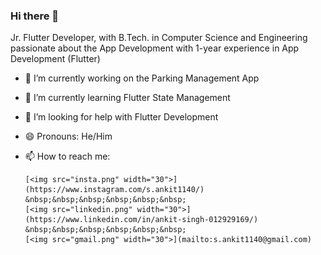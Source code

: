 ### Hi there 👋
Jr. Flutter Developer, with B.Tech. in Computer Science and Engineering passionate about the App Development with 1-year experience in App Development (Flutter)

- 🔭 I’m currently working on the Parking Management App
- 🌱 I’m currently learning Flutter State Management
- 🤔 I’m looking for help with Flutter Development
- 😄 Pronouns: He/Him
- 📫 How to reach me: 

      [<img src="insta.png" width="30">](https://www.instagram.com/s.ankit1140/) &nbsp;&nbsp;&nbsp;&nbsp;&nbsp;&nbsp;
      [<img src="linkedin.png" width="30">](https://www.linkedin.com/in/ankit-singh-012929169/) &nbsp;&nbsp;&nbsp;&nbsp;&nbsp;&nbsp;
      [<img src="gmail.png" width="30">](mailto:s.ankit1140@gmail.com)

